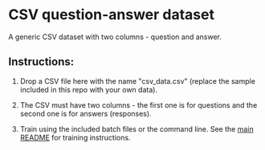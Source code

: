 # CSV question-answer dataset
A generic CSV dataset with two columns - question and answer.

## Instructions:

1) Drop a CSV file here with the name "csv_data.csv" (replace the sample included in this repo with your own data).

2) The CSV must have two columns - the first one is for questions and the second one is for answers (responses).

3) Train using the included batch files or the command line. See the [main README](https://github.com/AbrahamSanders/seq2seq-chatbot#training-a-model) for training instructions.

